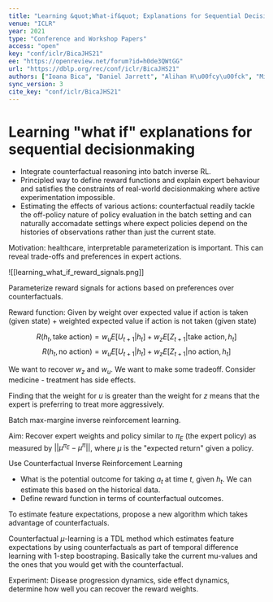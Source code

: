 ```yaml
---
title: "Learning &quot;What-if&quot; Explanations for Sequential Decision-Making."
venue: "ICLR"
year: 2021
type: "Conference and Workshop Papers"
access: "open"
key: "conf/iclr/BicaJHS21"
ee: "https://openreview.net/forum?id=h0de3QWtGG"
url: "https://dblp.org/rec/conf/iclr/BicaJHS21"
authors: ["Ioana Bica", "Daniel Jarrett", "Alihan H\u00fcy\u00fck", "Mihaela van der Schaar"]
sync_version: 3
cite_key: "conf/iclr/BicaJHS21"
---
```

# Learning "what if" explanations for sequential decisionmaking

 - Integrate counterfactual reasoning into batch inverse RL.
 - Principled way to define reward functions and explain expert behaviour and satisfies the constraints of real-world decisionmaking where active experimentation impossible.
 - Estimating the effects of various actions: counterfactual readily tackle the off-policy nature of policy evaluation in the batch setting and can naturally accomadate settings where expect policies depend on the histories of observations rather than just the current state.


Motivation: healthcare, interpretable parameterization is important. This can reveal trade-offs and preferences in expert actions.

![[learning_what_if_reward_signals.png]]

Parameterize reward signals for actions based on preferences over counterfactuals.

Reward function: Given by weight over expected value if action is taken (given state) + weighted expected value if action is not taken (given state)

$$
R(h_t, \text{take action}) = w_u E[U_{t + 1}|h_t] + w_z E[Z_{t + 1}|\text{take action}, h_t]
$$
$$
R(h_t, \text{no action}) = w_u E[U_{t + 1}|h_t] + w_z E[Z_{t + 1}|\text{no action}, h_t]
$$

We want to recover $w_z$ and $w_u$. We want to make some tradeoff. Consider medicine - treatment has side effects.

Finding that the weight for $u$ is greater than the weight for $z$ means that the expert is preferring to treat more aggressively.

Batch max-margine inverse reinforcement learning.

Aim: Recover expert weights and policy similar to $\pi_E$ (the expert policy) as measured by $||\mu^{\pi_E} - \mu^{\pi}||$, where $\mu$ is the "expected return" given a policy.

Use Counterfactual Inverse Reinforcement Learning

 - What is the potential outcome for taking $a_t$ at time $t$, given $h_t$. We can estimate this based on the historical data.
 - Define reward function in terms of counterfactual outcomes.

To estimate feature expectations, propose a new algorithm which takes advantage of counterfactuals.

Counterfactual $\mu$-learning is a TDL method which estimates feature expectations by using counterfactuals as part of temporal difference learning with 1-step boostraping. Basically take the current mu-values and the ones that you would get with the counterfactual.

Experiment: Disease progression dynamics, side effect dynamics, determine how well you can recover the reward weights.